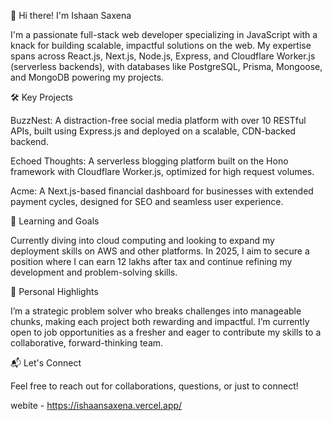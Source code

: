 👋 Hi there! I'm Ishaan Saxena

I'm a passionate full-stack web developer specializing in JavaScript with a knack for building scalable, impactful solutions on the web. My expertise spans across React.js, Next.js, Node.js, Express, and Cloudflare Worker.js (serverless backends), with databases like PostgreSQL, Prisma, Mongoose, and MongoDB powering my projects.

🛠 Key Projects

BuzzNest: A distraction-free social media platform with over 10 RESTful APIs, built using Express.js and deployed on a scalable, CDN-backed backend.

Echoed Thoughts: A serverless blogging platform built on the Hono framework with Cloudflare Worker.js, optimized for high request volumes.

Acme: A Next.js-based financial dashboard for businesses with extended payment cycles, designed for SEO and seamless user experience.


🚀 Learning and Goals

Currently diving into cloud computing and looking to expand my deployment skills on AWS and other platforms. In 2025, I aim to secure a position where I can earn 12 lakhs after tax and continue refining my development and problem-solving skills.

🌟 Personal Highlights

I’m a strategic problem solver who breaks challenges into manageable chunks, making each project both rewarding and impactful. I’m currently open to job opportunities as a fresher and eager to contribute my skills to a collaborative, forward-thinking team.

📬 Let's Connect

Feel free to reach out for collaborations, questions, or just to connect!

webite - https://ishaansaxena.vercel.app/
